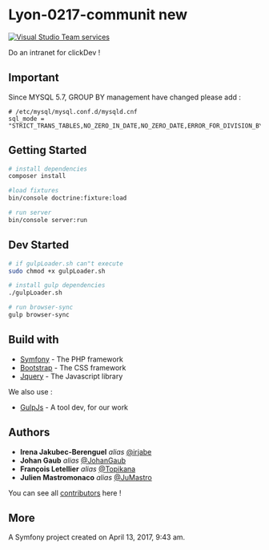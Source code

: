 Lyon-0217-communit new
==================

[![Visual Studio Team services](https://img.shields.io/badge/Do%20at-WildCodeSchool-orange.svg)]()

Do an intranet for clickDev !

## Important
Since MYSQL 5.7, GROUP BY management have changed please add : 
```
# /etc/mysql/mysql.conf.d/mysqld.cnf
sql_mode = "STRICT_TRANS_TABLES,NO_ZERO_IN_DATE,NO_ZERO_DATE,ERROR_FOR_DIVISION_BY_ZERO,NO_AUTO_CREATE_USER,NO_ENGINE_SUBSTITUTION"
```


## Getting Started

```bash
# install dependencies
composer install

#load fixtures
bin/console doctrine:fixture:load

# run server
bin/console server:run 
```
## Dev Started

```bash
# if gulpLoader.sh can"t execute 
sudo chmod +x gulpLoader.sh

# install gulp dependencies
./gulpLoader.sh

# run browser-sync
gulp browser-sync
```

## Build with

- [Symfony](http://symfony.com) - The PHP framework
- [Bootstrap](http://getbootstrap.com) - The CSS framework
- [Jquery](http://jquery.com) - The Javascript library

We also use :

- [GulpJs](http://gulpjs.com) - A tool dev, for our work

## Authors

* **Irena Jakubec-Berenguel** _alias_ [@irjabe](https://github.com/irjabe)
* **Johan Gaub** _alias_ [@JohanGaub](https://github.com/JohanGaub)
* **François Letellier** _alias_ [@Topikana](https://github.com/Topikana)
* **Julien Mastromonaco** _alias_ [@JuMastro](https://github.com/JuMastro)

You can see all [contributors](https://github.com/WildCodeSchool/Lyon-0217-communit/contributors) here !


## More

A Symfony project created on April 13, 2017, 9:43 am.
